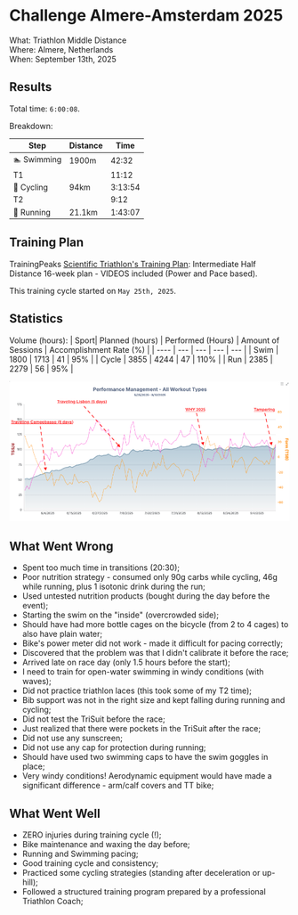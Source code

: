 # Challenge Almere-Amsterdam 2025

What: Triathlon Middle Distance  
Where: Almere, Netherlands  
When: September 13th, 2025

## Results
Total time: `6:00:08`. 

Breakdown:

| Step | Distance | Time |
| --- | --- | --- |
| 🏊 Swimming | 1900m | 42:32 |
| T1 | | 11:12 |
| 🚴 Cycling | 94km | 3:13:54 |
| T2 | | 9:12 |
| 🏃 Running | 21.1km | 1:43:07 |

## Training Plan

TrainingPeaks [Scientific Triathlon's Training Plan](https://www.trainingpeaks.com/training-plans/triathlon/half-ironman/tp-157500/intermediate-half-distance-16-week-plan-videos-included-power-and-pace-based): Intermediate Half Distance 16-week plan - VIDEOS included (Power and Pace based).  
  
This training cycle started on `May 25th, 2025`.

## Statistics

Volume (hours):
| Sport| Planned (hours) | Performed (Hours) | Amount of Sessions | Accomplishment Rate (%) |
| ---- | --- | --- | --- | --- |
| Swim | 1800 | 1713 | 41 |  95% |
| Cycle | 3855 | 4244  | 47  | 110%  |
| Run | 2385 | 2279 | 56 | 95% |

![TCL History](/2025/09_challenge_almere_amsterdam/image/tp_ctl_history.png)

## What Went Wrong

- Spent too much time in transitions (20:30);
- Poor nutrition strategy - consumed only 90g carbs while cycling, 46g while running, plus 1 isotonic drink during the run;
- Used untested nutrition products (bought during the day before the event);
- Starting the swim on the "inside" (overcrowded side);
- Should have had more bottle cages on the bicycle (from 2 to 4 cages) to also have plain water;
- Bike's power meter did not work - made it difficult for pacing correctly;
- Discovered that the problem was that I didn't calibrate it before the race;
- Arrived late on race day (only 1.5 hours before the start);
- I need to train for open-water swimming in windy conditions (with waves);
- Did not practice triathlon laces (this took some of my T2 time);
- Bib support was not in the right size and kept falling during running and cycling;
- Did not test the TriSuit before the race;
- Just realized that there were pockets in the TriSuit after the race;
- Did not use any sunscreen;
- Did not use any cap for protection during running;
- Should have used two swimming caps to have the swim goggles in place;
- Very windy conditions! Aerodynamic equipment would have made a significant difference - arm/calf covers and TT bike;

## What Went Well

- ZERO injuries during training cycle (!);
- Bike maintenance and waxing the day before;
- Running and Swimming pacing;
- Good training cycle and consistency;
- Practiced some cycling strategies (standing after deceleration or up-hill);
- Followed a structured training program prepared by a professional Triathlon Coach;

